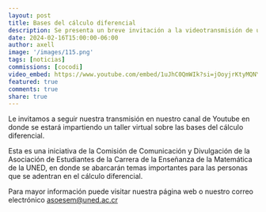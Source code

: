 ```yaml
---
layout: post
title: Bases del cálculo diferencial
description: Se presenta un breve invitación a la videotransmisión de un taller impartido por la COCODI de la ASOESEM UNED
date: 2024-02-16T15:00:00-06:00
author: axell
image: '/images/115.png'
tags: [noticias]
commissions: [cocodi]
video_embed: https://www.youtube.com/embed/1uJhC0QmWIk?si=jOoyjrKtyMQNYt30
featured: true
comments: true
share: true
---
```


Le invitamos a seguir nuestra transmisión en nuestro canal de Youtube en donde se estará impartiendo un taller virtual sobre las bases del cálculo diferencial. 

Esta es una iniciativa de la Comisión de Comunicación y Divulgación de la Asociación de Estudiantes de la Carrera de la Enseñanza de la Matemática de la UNED, en donde se abarcarán temas importantes para las personas que se adentran en el cálculo diferencial. 

Para mayor información puede visitar nuestra página web o nuestro correo electrónico asoesem@uned.ac.cr
